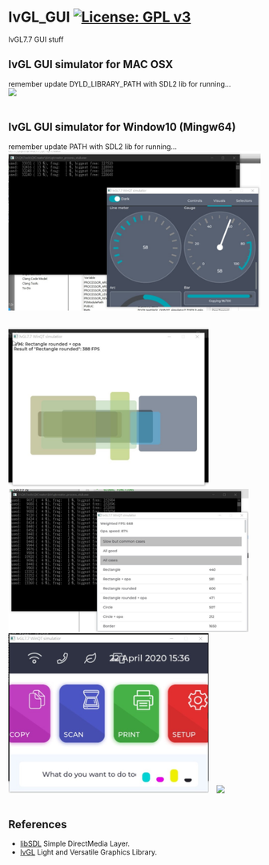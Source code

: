 # lvGL_GUI [![License: GPL v3](https://img.shields.io/badge/License-GPLv3-blue.svg)](https://www.gnu.org/licenses/gpl-3.0)<br>
lvGL7.7 GUI stuff 

## lvGL GUI simulator for MAC OSX <br>
remember update DYLD_LIBRARY_PATH with SDL2 lib for running...<br>
<img src="pic/lvGL7_OSX.gif" width=640 /> &nbsp;&nbsp;&nbsp;<br><br>

## lvGL GUI simulator for Window10 (Mingw64) <br>
remember update PATH with SDL2 lib for running...<br>
<img src="pic/lvGL7.7_Win64.jpg" width=640 /> &nbsp;&nbsp;&nbsp;<br><br>
<img src="pic/lvGL7_Bench01.jpg" width=400 /> &nbsp;&nbsp;&nbsp;<img src="pic/lvGL7_Bench02.jpg" width=480 /> <br>
<img src="pic/lvGL7_Printer.jpg" width=400 /> &nbsp;&nbsp;&nbsp;<img src="pic/lvGL7_Stress.jpg" width=480 /> <br><br>
## References
  - [libSDL](https://www.libsdl.org/) Simple DirectMedia Layer.
  - [lvGL](https://github.com/lvgl/lvgl)  Light and Versatile Graphics Library.

